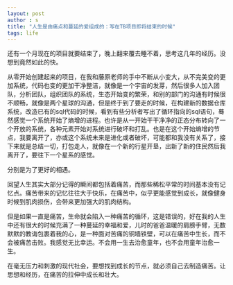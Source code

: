```yaml
---
layout: post
author : s
title: "人生是由痛点和蔓延的爱组成的：写在TB项目即将结束的时候"
tags: life
---
```


还有一个月现在的项目就要结束了，晚上翻来覆去睡不着，思考这几年的经历。没想到竟然如此的快。

从零开始创建起来的项目，在我和藤原老师的手中不断从小变大，从不完美变的更加系统，代码也变的更加干净整洁，就像是一个宇宙的发芽，然后很多人加入团队，分析团队，组织团队的系统，生态开始变的繁荣，和别的部门的沟通有时候很不顺畅，就像是两个星球的沟通，但是终于到了要走的时候，在构建新的数据仓库系统，改造已有的sql代码的时候，看到有些分析者写出了循环指向的sql语句，蓦然感觉一个系统开始了熵增的进程。也许是从一开始干干净净的正态分布转向了一个开放的系统，各种元素开始对系统进行破坏和打乱。也是在这个开始熵增的节点，我要离开了，亦或这个系统未来是进化或者破坏，可能都和我没有关系了，接下来就是总结一切，打包走人，就像在一个新的行星开垦，出新了新的住民然后我离开了，要往下一个星系的感觉。

分别是为了更好的相遇。

回望人生其实大部分记得的瞬间都包括着痛苦，而那些稀松平常的时间基本没有记忆点。痛苦带来的记忆往往大于快乐，在痛苦中，似乎更能感觉到成长，就像健身时候到肌肉损伤，会带来更加强大的肌肉结构。

但是如果一直是痛苦，生命就会陷入一种痛苦的循环，这是错误的，好在我的人生中还有很大的时候充满了一种蔓延的幸福和爱，儿时的爸爸温暖的肩膀手臂，无数默默的教诲包裹着我的心，是一种面对苦痛的铜墙铁壁，可以在痛苦中生长，而不会被痛苦击败。我感觉无比幸运。不会用一生去治愈童年，也不会用童年治愈一生。

在毫无压力和刺激的现代社会，要想找到成长的节点，就必须自己去制造痛苦。让思想和经历，在痛苦的拉伸中成长和壮大。
